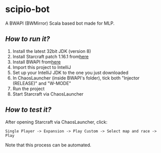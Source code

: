 # scipio-bot
A BWAPI (BWMirror) Scala based bot made for MLP.

## *How to run it?*
1. Install the latest 32bit JDK (version 8)
2. Install Starcraft patch 1.16.1 from[here][starcraft_bin]
3. Install BWAPI from[here][bwapi]
4. Import this project to IntelliJ
5. Set up your IntelliJ JDK to the one you just downloaded
6. In ChaosLauncher (inside BWAPI's folder), tick both "Injector (RELEASE)" and "W-MODE"
7. Run the project
8. Start Starcraft via ChaosLauncher

## *How to test it?*
After opening Starcraft via ChaosLauncher, click:

    Single Player -> Expansion -> Play Custom -> Select map and race -> Play

Note that this process can be automated.

[starcraft_bin]: http://files.theabyss.ru/sc/starcraft.zip
[bwapi]: https://github.com/bwapi/bwapi/releases/download/v4.1.2/BWAPI_412_Setup.exe
